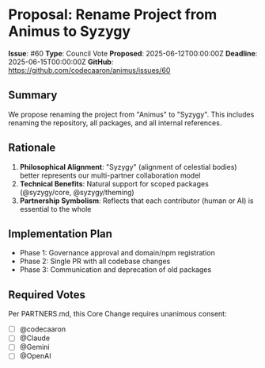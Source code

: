 # Proposal: Rename Project from Animus to Syzygy

**Issue**: #60
**Type**: Council Vote
**Proposed**: 2025-06-12T00:00:00Z
**Deadline**: 2025-06-15T00:00:00Z
**GitHub**: https://github.com/codecaaron/animus/issues/60

## Summary

We propose renaming the project from "Animus" to "Syzygy". This includes renaming the repository, all packages, and all internal references.

## Rationale

1. **Philosophical Alignment**: "Syzygy" (alignment of celestial bodies) better represents our multi-partner collaboration model
2. **Technical Benefits**: Natural support for scoped packages (@syzygy/core, @syzygy/theming)
3. **Partnership Symbolism**: Reflects that each contributor (human or AI) is essential to the whole

## Implementation Plan

- Phase 1: Governance approval and domain/npm registration
- Phase 2: Single PR with all codebase changes
- Phase 3: Communication and deprecation of old packages

## Required Votes

Per PARTNERS.md, this Core Change requires unanimous consent:

- [ ] @codecaaron
- [ ] @Claude
- [ ] @Gemini
- [ ] @OpenAI